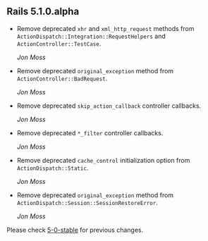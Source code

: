 ## Rails 5.1.0.alpha ##

*   Remove deprecated `xhr` and `xml_http_request` methods from
    `ActionDispatch::Integration::RequestHelpers` and `ActionController::TestCase`.

    *Jon Moss*

*   Remove deprecated `original_exception` method from `ActionController::BadRequest`.

    *Jon Moss*

*   Remove deprecated `skip_action_callback` controller callbacks.

    *Jon Moss*

*   Remove deprecated `*_filter` controller callbacks.

    *Jon Moss*

*   Remove deprecated `cache_control` initialization option from `ActionDispatch::Static`.

    *Jon Moss*

*   Remove deprecated `original_exception` method from `ActionDispatch::Session::SessionRestoreError`.

    *Jon Moss*

Please check [5-0-stable](https://github.com/rails/rails/blob/5-0-stable/actionpack/CHANGELOG.md) for previous changes.
